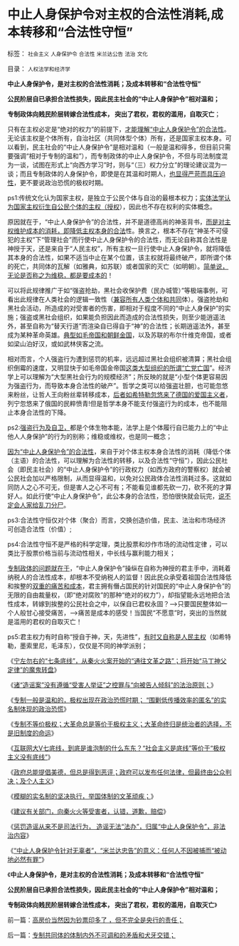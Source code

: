 # 中止人身保护令对主权的合法性消耗,成本转移和“合法性守恒”

标签： `社会主义` `人身保护令` `合法性` `米兰达公告` `法治` `文化` 

目录： `人权法学和经济学`

**中止人身保护令，是对主权的合法性消耗；及成本转移和“合法性守恒”**

**公民阶层自已承担合法性损失，因此民主社会的“中止人身保护令”相对温和；**

**专制政体向贱民阶层转嫁合法性成本， 突出了君权，君权的滥用，自取灭亡**；

只有在主权必定是“绝对的权力”的前提下，[才能理解“中止人身保护令”的合法性](../../../2013/9/4/世上只有绝对的权力，不存在绝对的权利或绝对的自由.md)。无论该主权是个体所有，自治社区（共同体型个体）所有，还是国家主权本身。可以看到，民主社会的“中止人身保护令”是相对温和（一般是温和得多，但目前只需要强调“相对于专制的温和”），而专制政体的中止人身保护令，不但与司法制度混为一谈，试图在形式上“向西方学习”时，则与“（三）权力分立”的理论建议混为一谈；而且专制政体的人身保护令，即使是在其温和时期人，[也显得严苛而具压迫性](../../../2013/9/4/如果造谣可以入罪，还有谁能无辜？.md)，更不要说政治恐慌的极权时期。

ps1:传统文化认为国家主权，是独立于公民个体与自治的最根本权力；[实体法学认为国家主权衍生自公民个体的主权（授权](../../../2009/9/10/民主是集权而不是分权.md)），因此也不存在权利的实体概念。

原因就在于，“中止人身保护令”的合法性，并不是道德高尚的神圣背书，[而是对主权维护成本的消耗，即降低主权本身的合法](../../../2013/8/31/物竞天择确保了“民主政治”在时间史上的唯一合法性.md)性。换言之，根本不存在“神圣不可侵犯的主权”下“管理社会”而行使中止人身保护令的合法性，而无论自称其合法性是神授于天，还是来自于“人民主权”，所有主权一旦行使中止人身保护令，就将降低其本身的合法性，如果不适当中止在某个位置，该主权就将最终破产，即所谓个体的死亡，共同体的瓦解（如雅典，如苏联）或者国家的灭亡（如明朝）。[简单说，无论是否称之为维稳，都是要成本的](../../../2012/12/16/外来干预扩大了公有制帝国的政治基础；.md)！

可以将此规律推广于如“强盗抢劫，黑社会收保护费（民办城管）”等极端事例，可看出此规律在人类社会的逻辑一致性（[兼容所有人类个体和共同](http://darthvad.blog.sohu.com/172126229.html)体）。强盗抢劫和黑社会活动，所造成的对受害者的伤害，即相对于程度不同的“中止人身保护”的实施；强盗或黑社会组织，如果能负担因此而造成的合法性损失，则至少能逍遥法外，甚至自称为“替天行道”而渲染自已得自于“神”的合法性；长期逍遥法外，甚至成为某种革命英雄。[典型如毛帝国和朝鲜金国](../../../2010/1/11/后朝鲜将成为中国苦大仇深的对手.md)，以及苏联的布尔什维克帝国，或者如梁山泊好汉，或如武林侠客之流。

相对而言，个人强盗行为遭到惩罚的机率，远远超过黑社会组织被清算；黑社会组织倒霉的速度，又明显快于如毛帝国金帝国[这类大型组织的所谓“亡党亡国](../../../2012/12/20/习以为常的民主“亡党”和公有制亡国.md)”。经济学上可以理解为“大型黑社会行为的规模经济”；所反映的就是“小型个体更容易因为强盗行为，而导致本身合法性的破产”。哲学之类可以给强盗壮胆，也可能忽悠来粉丝，让哲人王向粉丝辈转移成本，[后者如希特勒忽悠来了德国的爱国主义者](../../../2012/5/12/希特勒的第一桶粉丝；洗脑、宣传和宗教的兼并模式.md)，列宁忽悠来了俄国的民粹愤青!但是哲学本身不能支付强盗行为的成本，也不能阻止本身合法性的下降。

ps2:[强盗行为及自卫，](../../../2012/12/9/强盗本能是每个人的冲动，自称为“向弱者倾斜”.md)都是个体生物本能，法学上是个体履行自已能力上的“中止他人人身保护”的行为的别称；维稳或维权，也是同一概念；

[因为“中止人身保护令”的合法性](http://darthvad.blog.sohu.com/252061888.html)，来自于对个体主权本身合法性的消耗（降低个体（主语）的合法性，可以理解为合法性的转移，以及合法性“守恒”），因此公民社会（即民主社会）的“中止人身保护令”的行政权力（如西方政府的警察权）就会被公民社会加以严格限制，从而显得温和，以免对公民政体合法性消耗过多。这就如同防人之心不可无，但是害人之心不可有；不能看见谁都先砍一刀，砍不死的才算好人。如此行使“中止人身保护令”，此公本身的合法性，恐怕很快就会玩完，[说不定会人家给乱刀分尸](../../../2012/2/12/革命是不计成本的暴力建构；武力自卫针对革命.md)。

ps3:合法性守恒仅对个体（聚合）而言，交换创造价值，民主、法治和市场经济可创造合法性（价值）;

ps4:合法性守恒不是严格的科学定理，类比股票和炒作市场的流动性定律
，可以类比于股票价格当前与流动性相关，中长线与赢利能力相关；



[专制政体的问题就在于](../../../2013/9/1/专制一般是温和的，极权出现在专制的政治恐慌时期.md)，“中止人身保护令”操纵在自称为神授的君主手中，消耗着纳税人的合法性成本，却根本不受纳税人的监督！因此民众承受着祖国合法性降低和挨整的[双重的痛苦和成本](../../../2013/4/14/成本是个体利益感受的痛苦.md)，君主拥有僭占国民的针对国民的“中止人身保护令”的无限的自由裁量权，（即“绝对腐败”的那种“绝对的权力”），却指望能永远地把合法性成本，转嫁到挨整的公民社会之中，以保自已君权永固？——>只要国民整体如一个人般甘心接受痛苦，——>痛苦是成本的感受！当国民“不愿意”时，突出的当然就是滥用的君权的自取灭亡！

ps5:君主权力有时自称“授自于神，天，先进性”，[有时又自称是人民主权](../../../2012/10/23/“人民主权论”与“极权”君权神授”,可完全统一.md)（如希特勒，墨索里尼，毛泽东），仅仅是不同的神学派别；

《[宁左勿右的“七条底线”，从秦火火案开始的“通往文革之路”；将开始“马丁神父定律”的魔鬼转盘](../../../2013/8/31/宁左勿右的“七条底线”，造谣案开启的“通往文革之路”.md)》

《[诸“造谣案”没有遵循“受害人举证”之控罪与“向被告人倾斜”的法治原则；](../../../2013/8/31/警力被“造谣案”滥用后，被迫出现的“革委会”和“中央文革”.md)》

《[专制一般是温和的，极权出现在政治恐慌时期；
“围剿低传播效率的匿名”的实名制体现的政治恐慌](../../../2013/9/1/专制一般是温和的，极权出现在专制的政治恐慌时期.md)》

《[专制不等价极权；大革命总是等价于极权主义；大革命终归是统治者的选择，不是旧制度的命运](../../../2013/9/1/专制不等价极权,大革命总是等价于极权主义.md)》

《[互联网大V七底线，到底是谁泡制的什么东东？“社会主义是底线”等价于“极权主义没有底线”](../../../2013/9/2/互联网大V七底线，到底是谁泡制的？到底是什么东东？.md)》

《[政府总能提倡美德，但总是得到恶评；政府可以发布任何法律，但最终由公众判决；及个人主义](../../../2013/9/2/政府总会提出美德而得到恶评；总能发布法律，最终由公众审判.md)》

《[模糊的实名制的坚决执行，举国体制的文革顽疾；](../../../2013/9/2/模糊的实名制的坚决执行，举国体制的文革顽疾，兼谈电话实名制.md)》

《[建议有关部门，向秦火火等受害者，认错，道歉，赔偿](../../../2013/9/3/建议有关部门向秦火火等坏人认错，道歉，并赔偿.md)》

《[惩罚造谣从来不是司法行为，
造谣无法“法办”，归属“中止人身保护令”，非法治内容](../../../2013/9/4/如果造谣可以入罪，还有谁能无辜？.md)》

《[“中止人身保护令针对无辜者”，“米兰达忠告”的意义：任何人不因被捕而“被动地必然有罪”](../../../2013/9/4/世上只有绝对的权力，不存在绝对的权利或绝对的自由.md)》

《**中止人身保护令，是对主权的合法性消耗；及成本转移和“合法性守恒”**

**公民阶层自已承担合法性损失，因此民主社会的“中止人身保护令”相对温和；**

**专制政体向贱民阶层转嫁合法性成本， 突出了君权，君权的滥用，自取灭亡**》



前一篇：[高房价当然因为钞票印多了&nbsp;，但不完全是央行的责任；](../../../2013/9/4/高房价当然因为钞票印多了&nbsp;，但不完全是央行的责任；.md)

后一篇：[专制共同体的体制内外不可调和的矛盾和犬牙交错；](../../../2013/9/5/专制共同体的体制内外不可调和的矛盾和犬牙交错；.md)